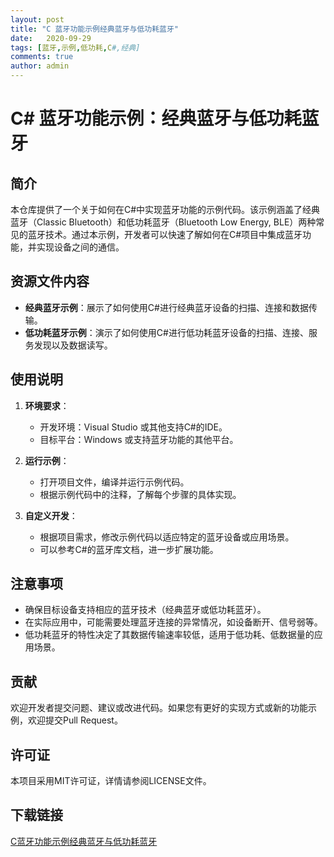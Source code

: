 ```yaml
---
layout: post
title: "C 蓝牙功能示例经典蓝牙与低功耗蓝牙"
date:   2020-09-29
tags: [蓝牙,示例,低功耗,C#,经典]
comments: true
author: admin
---
```

# C# 蓝牙功能示例：经典蓝牙与低功耗蓝牙

## 简介

本仓库提供了一个关于如何在C#中实现蓝牙功能的示例代码。该示例涵盖了经典蓝牙（Classic Bluetooth）和低功耗蓝牙（Bluetooth Low Energy, BLE）两种常见的蓝牙技术。通过本示例，开发者可以快速了解如何在C#项目中集成蓝牙功能，并实现设备之间的通信。

## 资源文件内容

- **经典蓝牙示例**：展示了如何使用C#进行经典蓝牙设备的扫描、连接和数据传输。
- **低功耗蓝牙示例**：演示了如何使用C#进行低功耗蓝牙设备的扫描、连接、服务发现以及数据读写。

## 使用说明

1. **环境要求**：
   - 开发环境：Visual Studio 或其他支持C#的IDE。
   - 目标平台：Windows 或支持蓝牙功能的其他平台。

2. **运行示例**：
   - 打开项目文件，编译并运行示例代码。
   - 根据示例代码中的注释，了解每个步骤的具体实现。

3. **自定义开发**：
   - 根据项目需求，修改示例代码以适应特定的蓝牙设备或应用场景。
   - 可以参考C#的蓝牙库文档，进一步扩展功能。

## 注意事项

- 确保目标设备支持相应的蓝牙技术（经典蓝牙或低功耗蓝牙）。
- 在实际应用中，可能需要处理蓝牙连接的异常情况，如设备断开、信号弱等。
- 低功耗蓝牙的特性决定了其数据传输速率较低，适用于低功耗、低数据量的应用场景。

## 贡献

欢迎开发者提交问题、建议或改进代码。如果您有更好的实现方式或新的功能示例，欢迎提交Pull Request。

## 许可证

本项目采用MIT许可证，详情请参阅LICENSE文件。

## 下载链接

[C蓝牙功能示例经典蓝牙与低功耗蓝牙](https://pan.quark.cn/s/fb53aa46b738)